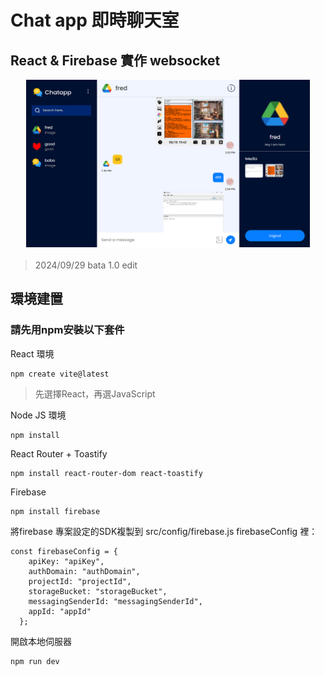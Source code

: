 # Chat app 即時聊天室

## React & Firebase 實作 websocket

<div style="display: flex; justify-content: center; margin-bottom: 20px;">
  <img src="/sample.png" alt="GitHub 簡介" style="width: 90%;">
</div>

> 2024/09/29 bata 1.0 edit

## 環境建置

### 請先用npm安裝以下套件

React 環境
```
npm create vite@latest 
```
> 先選擇React，再選JavaScript

Node JS 環境
```
npm install
```


React Router + Toastify  
```
npm install react-router-dom react-toastify
```


Firebase
```
npm install firebase
```
將firebase 專案設定的SDK複製到 src/config/firebase.js firebaseConfig 裡：
```
const firebaseConfig = {    
    apiKey: "apiKey",
    authDomain: "authDomain",
    projectId: "projectId",
    storageBucket: "storageBucket",
    messagingSenderId: "messagingSenderId",
    appId: "appId"
  };
```
開啟本地伺服器
```
npm run dev
```

